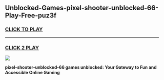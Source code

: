 
## Unblocked-Games-pixel-shooter-unblocked-66-Play-Free-puz3f
<h3>
<a href="https://premium76.site?title=pixel-shooter-unblocked-66&ref=18A1">CLICK TO PLAY</a></h3>
<hr>

<h3>
<a href="https://premium76.site?title=pixel-shooter-unblocked-66&ref=18A1">CLICK 2 PLAY</a>
  
</h3>

<a href="https://premium76.site?title=pixel-shooter-unblocked-66&ref=18A1"><img src="https://clearcache.store/games.png"></a>


**pixel-shooter-unblocked-66 games unblocked: Your Gateway to Fun and Accessible Online Gaming**
